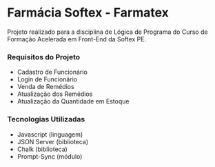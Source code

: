 # Farmácia Softex - Farmatex

Projeto realizado para a disciplina de Lógica de Programa do Curso de Formação Acelerada em Front-End da Softex PE.

### Requisitos do Projeto

- Cadastro de Funcionário
- Login de Funcionário
- Venda de Remédios
- Atualização dos Remédios
- Atualização da Quantidade em Estoque

### Tecnologias Utilizadas

- Javascript (linguagem)
- JSON Server (biblioteca)
- Chalk (biblioteca)
- Prompt-Sync (módulo)

